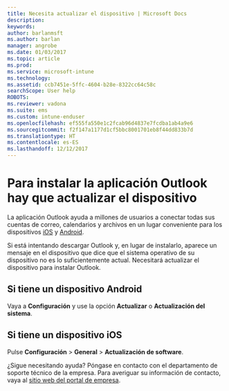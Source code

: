 ```yaml
---
title: Necesita actualizar el dispositivo | Microsoft Docs
description: 
keywords: 
author: barlanmsft
ms.author: barlan
manager: angrobe
ms.date: 01/03/2017
ms.topic: article
ms.prod: 
ms.service: microsoft-intune
ms.technology: 
ms.assetid: ccb7451e-5ffc-4604-b28e-8322cc64c58c
searchScope: User help
ROBOTS: 
ms.reviewer: vadona
ms.suite: ems
ms.custom: intune-enduser
ms.openlocfilehash: ef555fa550e1c2fcab96d4837e7fcdba1ab4a9e6
ms.sourcegitcommit: f2f147a1177d1cf5bbc8001701eb8f44dd833b7d
ms.translationtype: HT
ms.contentlocale: es-ES
ms.lasthandoff: 12/12/2017
---
```

# <a name="you-need-to-upgrade-your-device-to-install-the-outlook-app"></a>Para instalar la aplicación Outlook hay que actualizar el dispositivo

La aplicación Outlook ayuda a millones de usuarios a conectar todas sus cuentas de correo, calendarios y archivos en un lugar conveniente para los dispositivos [iOS](https://itunes.apple.com/us/app/microsoft-outlook-email-calendar/id951937596?mt=8) y [Android](https://play.google.com/store/apps/details?id=com.microsoft.office.outlook).

Si está intentando descargar Outlook y, en lugar de instalarlo, aparece un mensaje en el dispositivo que dice que el sistema operativo de su dispositivo no es lo suficientemente actual. Necesitará actualizar el dispositivo para instalar Outlook.

## <a name="if-you-have-an-android-device"></a>Si tiene un dispositivo Android
Vaya a **Configuración** y use la opción **Actualizar** o **Actualización del sistema**.

## <a name="if-you-have-an-ios-device"></a>Si tiene un dispositivo iOS
Pulse **Configuración** > **General** > **Actualización de software**.

¿Sigue necesitando ayuda? Póngase en contacto con el departamento de soporte técnico de la empresa. Para averiguar su información de contacto, vaya al [sitio web del portal de empresa](https://portal.manage.microsoft.com#HelpDeskDialog).
